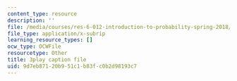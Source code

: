 ```yaml
---
content_type: resource
description: ''
file: /media/courses/res-6-012-introduction-to-probability-spring-2018/9d7eb87120b951c1b83fc0b2d98193c7_GwOklYjwHDI.vtt
file_type: application/x-subrip
learning_resource_types: []
ocw_type: OCWFile
resourcetype: Other
title: 3play caption file
uid: 9d7eb871-20b9-51c1-b83f-c0b2d98193c7
---
```

